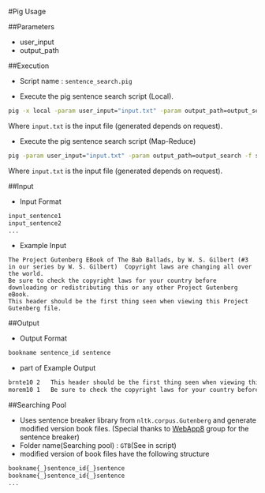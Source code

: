 #Pig Usage

##Parameters
* user_input
* output_path

##Execution
* Script name : `sentence_search.pig`

* Execute the pig sentence search script (Local).
```sh
pig -x local -param user_input="input.txt" -param output_path=output_search -f sentence_search.pig
```

Where `input.txt` is the input file (generated depends on request).

* Execute the pig sentence search script (Map-Reduce)
```sh
pig -param user_input="input.txt" -param output_path=output_search -f sentence_search.pig
```

Where `input.txt` is the input file (generated depends on request).

##Input

* Input Format
```sh
input_sentence1
input_sentence2
...
```

* Example Input
```
The Project Gutenberg EBook of The Bab Ballads, by W. S. Gilbert (#3 in our series by W. S. Gilbert)  Copyright laws are changing all over the world.
Be sure to check the copyright laws for your country before downloading or redistributing this or any other Project Gutenberg eBook.
This header should be the first thing seen when viewing this Project Gutenberg file.
```

##Output
* Output Format
```sh
bookname sentence_id sentence
```

* part of Example Output
```sh
brnte10	2	This header should be the first thing seen when viewing this Project Gutenberg file.
morem10	1	Be sure to check the copyright laws for your country before downloading or redistributing this or any other Project Gutenberg eBook.
```

##Searching Pool
* Uses sentence breaker library from `nltk.corpus.Gutenberg` and generate modified version book files.
(Special thanks to [WebApp8](https://github.com/vasupol11/219351_homework) group for the sentence breaker)
* Folder name(Searching pool) : `GTB`(See in script)
* modified version of book files have the following structure
```sh
bookname{_}sentence_id{_}sentence
bookname{_}sentence_id{_}sentence
...
```
